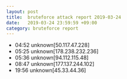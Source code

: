 ```yaml
---
layout: post
title:  bruteforce attack report 2019-03-24
date:   2019-03-24 23:59:59 +09:00
category: bruteforce report
---
```


* 04:52 unknown[50.117.47.228]
* 05:25 unknown[178.238.232.236]
* 05:36 unknown[94.112.115.48]
* 08:47 unknown[177.137.244.102]
* 19:56 unknown[45.33.44.36]
